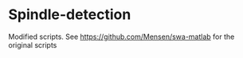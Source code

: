 # Spindle-detection
Modified scripts. See https://github.com/Mensen/swa-matlab for the original scripts
